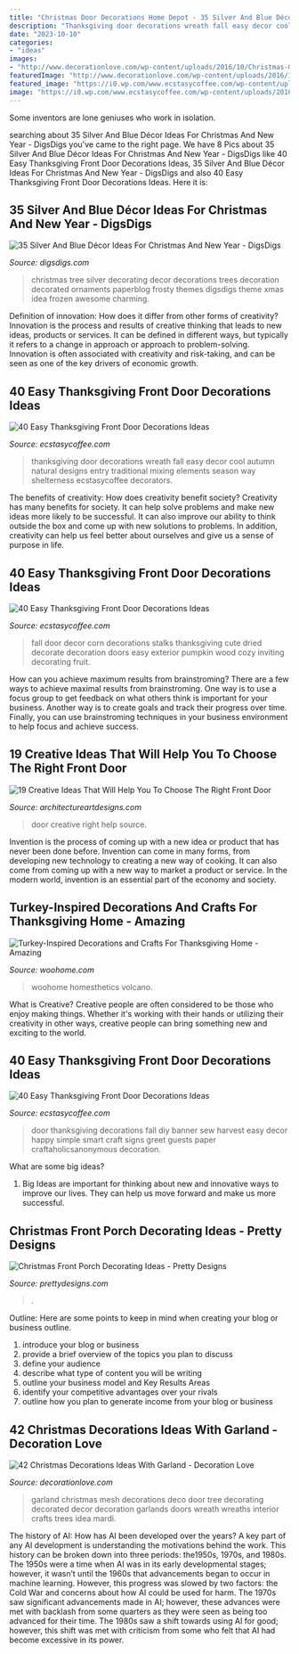 ```yaml
---
title: "Christmas Door Decorations Home Depot - 35 Silver And Blue Décor Ideas For Christmas And New Year"
description: "Thanksgiving door decorations wreath fall easy decor cool autumn natural designs entry traditional mixing elements season way shelterness ecstasycoffee decorators"
date: "2023-10-10"
categories:
- "ideas"
images:
- "http://www.decorationlove.com/wp-content/uploads/2016/10/Christmas-Garland-with-Deco-Mesh-Design.jpg"
featuredImage: "http://www.decorationlove.com/wp-content/uploads/2016/10/Christmas-Garland-with-Deco-Mesh-Design.jpg"
featured_image: "https://i0.wp.com/www.ecstasycoffee.com/wp-content/uploads/2016/10/Thanksgiving-Front-Door-Decorations-Ideas-3.jpg?resize=658%2C990"
image: "https://i0.wp.com/www.ecstasycoffee.com/wp-content/uploads/2016/10/Thanksgiving-Front-Door-Decorations-20.jpg?resize=572%2C800"
---
```



Some inventors are lone geniuses who work in isolation.

	

		
searching about 35 Silver And Blue Décor Ideas For Christmas And New Year - DigsDigs you've came to the right page. We have 8 Pics about 35 Silver And Blue Décor Ideas For Christmas And New Year - DigsDigs like 40 Easy Thanksgiving Front Door Decorations Ideas, 35 Silver And Blue Décor Ideas For Christmas And New Year - DigsDigs and also 40 Easy Thanksgiving Front Door Decorations Ideas. Here it is:
		
    
## 35 Silver And Blue Décor Ideas For Christmas And New Year - DigsDigs

<img loading=lazy src="http://www.digsdigs.com/photos/charming-silver-and-blue-christmas-decor-ideas-16.jpg" onerror="this.onerror=null;this.src='https://tse3.mm.bing.net/th?id=OIP.W6HQDAiUI0q4e3a3Zeq_bgHaLJ&amp;pid=15.1';" alt="35 Silver And Blue Décor Ideas For Christmas And New Year - DigsDigs">

_Source: digsdigs.com_

>christmas tree silver decorating decor decorations trees decoration decorated ornaments paperblog frosty themes digsdigs theme xmas idea frozen awesome charming. 

	

Definition of innovation: How does it differ from other forms of creativity?
Innovation is the process and results of creative thinking that leads to new ideas, products or services. It can be defined in different ways, but typically it refers to a change in approach or approach to problem-solving. Innovation is often associated with creativity and risk-taking, and can be seen as one of the key drivers of economic growth.

    
## 40 Easy Thanksgiving Front Door Decorations Ideas

<img loading=lazy src="https://i0.wp.com/www.ecstasycoffee.com/wp-content/uploads/2016/10/Thanksgiving-Front-Door-Decorations-Ideas-3.jpg?resize=658%2C990" onerror="this.onerror=null;this.src='https://tse3.mm.bing.net/th?id=OIP.cDUlo7ADIpu0MG1sqyITawHaLJ&amp;pid=15.1';" alt="40 Easy Thanksgiving Front Door Decorations Ideas">

_Source: ecstasycoffee.com_

>thanksgiving door decorations wreath fall easy decor cool autumn natural designs entry traditional mixing elements season way shelterness ecstasycoffee decorators. 

	

The benefits of creativity: How does creativity benefit society?
Creativity has many benefits for society. It can help solve problems and make new ideas more likely to be successful. It can also improve our ability to think outside the box and come up with new solutions to problems. In addition, creativity can help us feel better about ourselves and give us a sense of purpose in life.

    
## 40 Easy Thanksgiving Front Door Decorations Ideas

<img loading=lazy src="https://i0.wp.com/www.ecstasycoffee.com/wp-content/uploads/2016/10/Thanksgiving-Front-Door-Decorations-12.jpg" onerror="this.onerror=null;this.src='https://tse4.mm.bing.net/th?id=OIP.72vVi7ng0zS8vFUNrAyy3gHaKX&amp;pid=15.1';" alt="40 Easy Thanksgiving Front Door Decorations Ideas">

_Source: ecstasycoffee.com_

>fall door decor corn decorations stalks thanksgiving cute dried decorate decoration doors easy exterior pumpkin wood cozy inviting decorating fruit. 

	

How can you achieve maximum results from brainstroming?
There are a few ways to achieve maximal results from brainstroming. One way is to use a focus group to get feedback on what others think is important for your business. Another way is to create goals and track their progress over time. Finally, you can use brainstroming techniques in your business environment to help focus and achieve success.

    
## 19 Creative Ideas That Will Help You To Choose The Right Front Door

<img loading=lazy src="http://www.architectureartdesigns.com/wp-content/uploads/2016/06/11-63.jpg" onerror="this.onerror=null;this.src='https://tse4.mm.bing.net/th?id=OIP.ojhUWEULrbNXnCjvB54FgQHaLI&amp;pid=15.1';" alt="19 Creative Ideas That Will Help You To Choose The Right Front Door">

_Source: architectureartdesigns.com_

>door creative right help source. 

	

Invention is the process of coming up with a new idea or product that has never been done before. Invention can come in many forms, from developing new technology to creating a new way of cooking. It can also come from coming up with a new way to market a product or service. In the modern world, invention is an essential part of the economy and society.

    
## Turkey-Inspired Decorations And Crafts For Thanksgiving Home - Amazing

<img loading=lazy src="https://www.woohome.com/wp-content/uploads/2015/11/turkey-inspired-decoration-and-craft-14.jpg" onerror="this.onerror=null;this.src='https://tse4.mm.bing.net/th?id=OIP.3O0pJ6mPA6pFLDIpeRqKrQHaNN&amp;pid=15.1';" alt="Turkey-Inspired Decorations and Crafts For Thanksgiving Home - Amazing">

_Source: woohome.com_

>woohome homesthetics volcano. 

	

What is Creative?
Creative people are often considered to be those who enjoy making things. Whether it's working with their hands or utilizing their creativity in other ways, creative people can bring something new and exciting to the world.

    
## 40 Easy Thanksgiving Front Door Decorations Ideas

<img loading=lazy src="https://i0.wp.com/www.ecstasycoffee.com/wp-content/uploads/2016/10/Thanksgiving-Front-Door-Decorations-20.jpg?resize=572%2C800" onerror="this.onerror=null;this.src='https://tse1.mm.bing.net/th?id=OIP.6m4fGl-zrJ24KZPROo2S3QHaKW&amp;pid=15.1';" alt="40 Easy Thanksgiving Front Door Decorations Ideas">

_Source: ecstasycoffee.com_

>door thanksgiving decorations fall diy banner sew harvest easy decor happy simple smart craft signs greet guests paper craftaholicsanonymous decoration. 

	

What are some big ideas?
1. Big Ideas are important for thinking about new and innovative ways to improve our lives. They can help us move forward and make us more successful.

    
## Christmas Front Porch Decorating Ideas - Pretty Designs

<img loading=lazy src="https://www.prettydesigns.com/wp-content/uploads/2014/11/Large-Wreath-for-Front-Porch.jpg" onerror="this.onerror=null;this.src='https://tse1.mm.bing.net/th?id=OIP.nvvr-AwKjVvvhX-7GSteIwAAAA&amp;pid=15.1';" alt="Christmas Front Porch Decorating Ideas - Pretty Designs">

_Source: prettydesigns.com_

>. 

	

Outline: Here are some points to keep in mind when creating your blog or business outline.
1. introduce your blog or business 
2. provide a brief overview of the topics you plan to discuss 
3. define your audience 
4. describe what type of content you will be writing 
5. outline your business model and Key Results Areas 
6. identify your competitive advantages over your rivals 
7. outline how you plan to generate income from your blog or business  
    
## 42 Christmas Decorations Ideas With Garland - Decoration Love

<img loading=lazy src="http://www.decorationlove.com/wp-content/uploads/2016/10/Christmas-Garland-with-Deco-Mesh-Design.jpg" onerror="this.onerror=null;this.src='https://tse3.mm.bing.net/th?id=OIP.HBPewP-xmgZckkC0jeIDAAHaJ3&amp;pid=15.1';" alt="42 Christmas Decorations Ideas With Garland - Decoration Love">

_Source: decorationlove.com_

>garland christmas mesh decorations deco door tree decorating decorated decor decoration garlands doors wreath wreaths interior crafts trees idea mardi. 

	

The history of AI: How has AI been developed over the years?
A key part of any AI development is understanding the motivations behind the work. This history can be broken down into three periods: the1950s, 1970s, and 1980s. The 1950s were a time when AI was in its early developmental stages; however, it wasn’t until the 1960s that advancements began to occur in machine learning. However, this progress was slowed by two factors: the Cold War and concerns about how AI could be used for harm. The 1970s saw significant advancements made in AI; however, these advances were met with backlash from some quarters as they were seen as being too advanced for their time. The 1980s saw a shift towards using AI for good; however, this shift was met with criticism from some who felt that AI had become excessive in its power.

